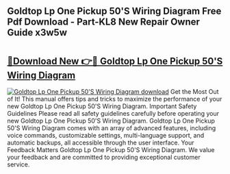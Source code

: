 ## Goldtop Lp One Pickup 50'S Wiring Diagram Free Pdf Download - Part-KL8 New Repair Owner Guide x3w5w

# <h2><a href="http://dfleme.blite.top/?on=Goldtop+Lp+One+Pickup+50%27S+Wiring+Diagram">🔗Download New 👉🔴 Goldtop Lp One Pickup 50'S Wiring Diagram</a></h2>

[![Goldtop Lp One Pickup 50'S Wiring Diagram download](https://i.imgur.com/lujVjoI.png)](http://dfleme.blite.top/?on=Goldtop+Lp+One+Pickup+50%27S+Wiring+Diagram)
Get the Most Out of It! This manual offers tips and tricks to maximize the performance of your new Goldtop Lp One Pickup 50'S Wiring Diagram. Important Safety Guidelines Please read all safety guidelines carefully before operating your new Goldtop Lp One Pickup 50'S Wiring Diagram. Goldtop Lp One Pickup 50'S Wiring Diagram comes with an array of advanced features, including voice commands, customizable settings, multi-language support, and automatic backups, all accessible through the user interface. Your Feedback Matters Goldtop Lp One Pickup 50'S Wiring Diagram. We value your feedback and are committed to providing exceptional customer service.
